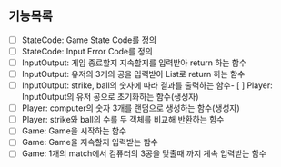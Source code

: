 ## 기능목록
- [ ] StateCode: Game State Code를 정의
- [ ] StateCode: Input Error Code를 정의
- [ ] InputOutput: 게임 종료할지 지속할지를 입력받아 return 하는 함수
- [ ] InputOutput: 유저의 3개의 공을 입력받아 List<int>로 return 하는 함수
- [ ] InputOutput: strike, ball의 숫자에 따라 결과를 출력하는 함수- [ ] Player: InputOutput의 유저 공으로 초기화하는 함수(생성자)
- [ ] Player: computer의 숫자 3개를 랜덤으로 생성하는 함수(생성자)
- [ ] Player: strike와 ball의 수를 두 객체를 비교해 반환하는 함수
- [ ] Game: Game을 시작하는 함수
- [ ] Game: Game을 지속할지 입력받는 함수
- [ ] Game: 1개의 match에서 컴퓨터의 3공을 맞출때 까지 계속 입력받는 함수